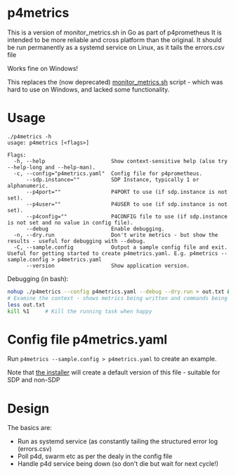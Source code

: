 # p4metrics

This is a version of monitor_metrics.sh in Go as part of p4prometheus
It is intended to be more reliable and cross platform than the original.
It should be run permanently as a systemd service on Linux, as it tails
the errors.csv file

Works fine on Windows!

This replaces the (now deprecated) [monitor_metrics.sh](../../scripts/monitor_metrics.sh) script - which was hard to use on Windows, and lacked some functionality.

# Usage

```
./p4metrics -h
usage: p4metrics [<flags>]

Flags:
  -h, --help                     Show context-sensitive help (also try --help-long and --help-man).
  -c, --config="p4metrics.yaml"  Config file for p4prometheus.
      --sdp.instance=""          SDP Instance, typically 1 or alphanumeric.
      --p4port=""                P4PORT to use (if sdp.instance is not set).
      --p4user=""                P4USER to use (if sdp.instance is not set).
      --p4config=""              P4CONFIG file to use (if sdp.instance is not set and no value in config file).
      --debug                    Enable debugging.
  -n, --dry.run                  Don't write metrics - but show the results - useful for debugging with --debug.
  -C, --sample.config            Output a sample config file and exit. Useful for getting started to create p4metrics.yaml. E.g. p4metrics --sample.config > p4metrics.yaml
      --version                  Show application version.
```

Debugging (in bash):

```bash
nohup ./p4metrics --config p4metrics.yaml --debug --dry.run > out.txt &
# Examine the context - shows metrics being written and commands being run without actually updating any *.prom files
less out.txt
kill %1     # Kill the running task when happy
```

# Config file p4metrics.yaml

Run `p4metrics --sample.config > p4metrics.yaml` to create an example.

Note that [the installer](../../scripts/install_p4prom.sh) will create a default version of this file - suitable for SDP and non-SDP

# Design

The basics are:

* Run as systemd service (as constantly tailing the structured error log (errors.csv)
* Poll p4d, swarm etc as per the dealy in the config file
* Handle p4d service being down (so don't die but wait for next cycle!)
